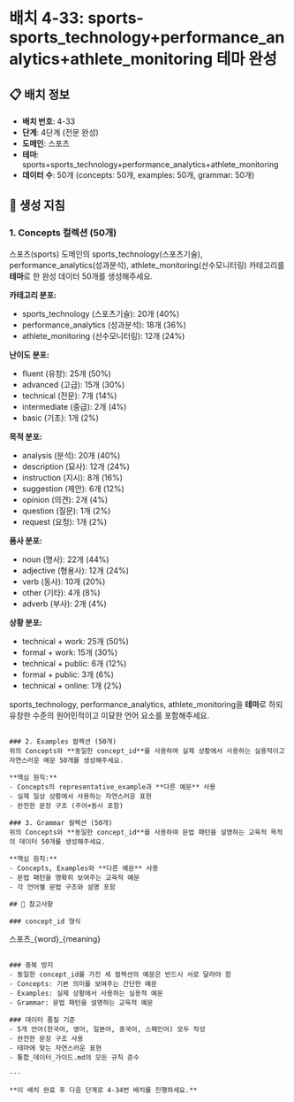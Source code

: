 # 배치 4-33: sports-sports_technology+performance_analytics+athlete_monitoring 테마 완성

## 📋 배치 정보
- **배치 번호**: 4-33
- **단계**: 4단계 (전문 완성)
- **도메인**: 스포츠
- **테마**: sports+sports_technology+performance_analytics+athlete_monitoring
- **데이터 수**: 50개 (concepts: 50개, examples: 50개, grammar: 50개)

## 🎯 생성 지침

### 1. Concepts 컬렉션 (50개)
스포츠(sports) 도메인의 sports_technology(스포츠기술), performance_analytics(성과분석), athlete_monitoring(선수모니터링) 카테고리를 **테마**로 한 완성 데이터 50개를 생성해주세요.

**카테고리 분포:**
- sports_technology (스포츠기술): 20개 (40%)
- performance_analytics (성과분석): 18개 (36%)
- athlete_monitoring (선수모니터링): 12개 (24%)

**난이도 분포:**
- fluent (유창): 25개 (50%)
- advanced (고급): 15개 (30%)
- technical (전문): 7개 (14%)
- intermediate (중급): 2개 (4%)
- basic (기초): 1개 (2%)

**목적 분포:**
- analysis (분석): 20개 (40%)
- description (묘사): 12개 (24%)
- instruction (지시): 8개 (16%)
- suggestion (제안): 6개 (12%)
- opinion (의견): 2개 (4%)
- question (질문): 1개 (2%)
- request (요청): 1개 (2%)

**품사 분포:**
- noun (명사): 22개 (44%)
- adjective (형용사): 12개 (24%)
- verb (동사): 10개 (20%)
- other (기타): 4개 (8%)
- adverb (부사): 2개 (4%)

**상황 분포:**
- technical + work: 25개 (50%)
- formal + work: 15개 (30%)
- technical + public: 6개 (12%)
- formal + public: 3개 (6%)
- technical + online: 1개 (2%)

sports_technology, performance_analytics, athlete_monitoring을 **테마**로 하되 유창한 수준의 원어민적이고 미묘한 언어 요소를 포함해주세요.

```

### 2. Examples 컬렉션 (50개)
위의 Concepts와 **동일한 concept_id**를 사용하여 실제 상황에서 사용하는 실용적이고 자연스러운 예문 50개를 생성해주세요.

**핵심 원칙:**
- Concepts의 representative_example과 **다른 예문** 사용
- 실제 일상 상황에서 사용하는 자연스러운 표현
- 완전한 문장 구조 (주어+동사 포함)

### 3. Grammar 컬렉션 (50개)
위의 Concepts와 **동일한 concept_id**를 사용하여 문법 패턴을 설명하는 교육적 목적의 데이터 50개를 생성해주세요.

**핵심 원칙:**
- Concepts, Examples와 **다른 예문** 사용
- 문법 패턴을 명확히 보여주는 교육적 예문
- 각 언어별 문법 구조와 설명 포함

## 📝 참고사항

### concept_id 형식
```
스포츠_{word}_{meaning}
```

### 중복 방지
- 동일한 concept_id를 가진 세 컬렉션의 예문은 반드시 서로 달라야 함
- Concepts: 기본 의미를 보여주는 간단한 예문
- Examples: 실제 상황에서 사용하는 실용적 예문  
- Grammar: 문법 패턴을 설명하는 교육적 예문

### 데이터 품질 기준
- 5개 언어(한국어, 영어, 일본어, 중국어, 스페인어) 모두 작성
- 완전한 문장 구조 사용
- 테마에 맞는 자연스러운 표현
- 통합_데이터_가이드.md의 모든 규칙 준수

---

**이 배치 완료 후 다음 단계로 4-34번 배치를 진행하세요.**